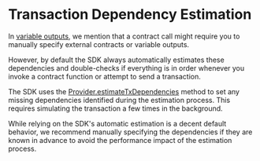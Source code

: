 # Transaction Dependency Estimation

In [variable outputs](./variable-outputs.md), we mention that a contract call might require you to manually specify external contracts or variable outputs.

However, by default the SDK always automatically estimates these dependencies and double-checks if everything is in order whenever you invoke a contract function or attempt to send a transaction.

The SDK uses the [Provider.estimateTxDependencies](https://fuels-ts-docs-api.vercel.app/classes/_fuel_ts_account.Provider.html#estimateTxDependencies) method to set any missing dependencies identified during the estimation process. This requires simulating the transaction a few times in the background.

While relying on the SDK's automatic estimation is a decent default behavior, we recommend manually specifying the dependencies if they are known in advance to avoid the performance impact of the estimation process.
